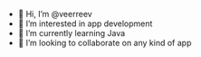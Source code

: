 - 👋 Hi, I’m @veerreev
- 👀 I’m interested in app development
- 🌱 I’m currently learning Java
- 💞️ I’m looking to collaborate on any kind of app

<!---
veerreev/veerreev is a ✨ special ✨ repository because its `README.md` (this file) appears on your GitHub profile.
You can click the Preview link to take a look at your changes.
--->

